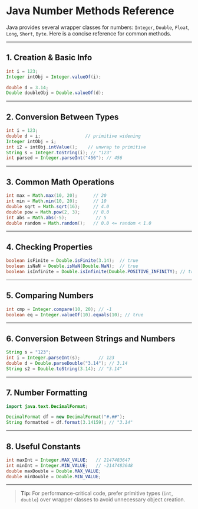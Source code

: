 # Java Number Methods Reference

Java provides several wrapper classes for numbers: `Integer`, `Double`, `Float`, `Long`, `Short`, `Byte`. Here is a concise reference for common methods.

---

## 1. Creation & Basic Info

```java
int i = 123;
Integer intObj = Integer.valueOf(i);

double d = 3.14;
Double doubleObj = Double.valueOf(d);
```

---

## 2. Conversion Between Types

```java
int i = 123;
double d = i;                 // primitive widening
Integer intObj = i;
int i2 = intObj.intValue();    // unwrap to primitive
String s = Integer.toString(i); // "123"
int parsed = Integer.parseInt("456"); // 456
```

---

## 3. Common Math Operations

```java
int max = Math.max(10, 20);      // 20
int min = Math.min(10, 20);      // 10
double sqrt = Math.sqrt(16);     // 4.0
double pow = Math.pow(2, 3);     // 8.0
int abs = Math.abs(-5);           // 5
double random = Math.random();   // 0.0 <= random < 1.0
```

---

## 4. Checking Properties

```java
boolean isFinite = Double.isFinite(3.14);  // true
boolean isNaN = Double.isNaN(Double.NaN);  // true
boolean isInfinite = Double.isInfinite(Double.POSITIVE_INFINITY); // true
```

---

## 5. Comparing Numbers

```java
int cmp = Integer.compare(10, 20); // -1
boolean eq = Integer.valueOf(10).equals(10); // true
```

---

## 6. Conversion Between Strings and Numbers

```java
String s = "123";
int i = Integer.parseInt(s);       // 123
double d = Double.parseDouble("3.14"); // 3.14
String s2 = Double.toString(3.14); // "3.14"
```

---

## 7. Number Formatting

```java
import java.text.DecimalFormat;

DecimalFormat df = new DecimalFormat("#.##");
String formatted = df.format(3.14159); // "3.14"
```

---

## 8. Useful Constants

```java
int maxInt = Integer.MAX_VALUE;   // 2147483647
int minInt = Integer.MIN_VALUE;   // -2147483648
double maxDouble = Double.MAX_VALUE;
double minDouble = Double.MIN_VALUE;
```

---

> **Tip:** For performance-critical code, prefer primitive types (`int`, `double`) over wrapper classes to avoid unnecessary object creation.

